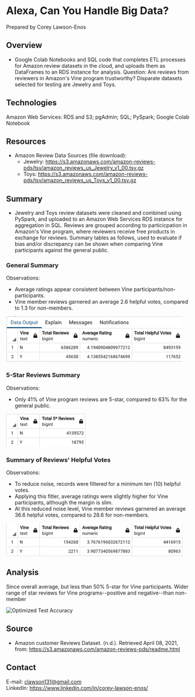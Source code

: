 # Alexa, Can You Handle Big Data?

Prepared by Corey Lawson-Enos

## Overview
* Google Colab Notebooks and SQL code that completes ETL processes for Amazon review datasets in the cloud, and uploads them as DataFrames to an RDS instance for analysis. Question: Are reviews from reviewers in Amazon's Vine program trustworthy? Disparate datasets selected for testing are Jewelry and Toys.

## Technologies
Amazon Web Services: RDS and S3; pgAdmin; SQL; PySpark; Google Colab Notebook

## Resources
* Amazon Review Data Sources (file download):
    - Jewelry: https://s3.amazonaws.com/amazon-reviews-pds/tsv/amazon_reviews_us_Jewelry_v1_00.tsv.gz
    - Toys: https://s3.amazonaws.com/amazon-reviews-pds/tsv/amazon_reviews_us_Toys_v1_00.tsv.gz

## Summary
* Jewelry and Toys review datasets were cleaned and combined using PySpark, and uploaded to an Amazon Web Services RDS instance for aggregation in SQL. Reviews are grouped according to particicpation in Amazon's Vine program, where reviewers receive free products in exchange for reviews. Summary tables as follows, used to evaluate if bias and/or discrepancy can be shown when comparing Vine participants against the general public. 

### General Summary

Observations:
* Average ratings appear consistent between Vine participants/non-participants.
* Vine member reviews garnered an average 2.6 helpful votes, compared to 1.3 for non-members.

![General Summary](Images/review_summary.png)

### 5-Star Reviews Summary

Observations:
* Only 41% of Vine program reviews are 5-star, compared to 63% for the general public.

![5-Star Summary](Images/five_star_summary.png)

### Summary of Reviews' Helpful Votes

Observations:
* To reduce noise, records were filtered for a minimum ten (10) helpful votes.
* Applying this fitler, average ratings were slightly higher for Vine participants, although the margin is slim.
* At this reduced noise level, Vine member reviews garnered an average 36.6 helpful votes, compared to 28.6 for non-members.

![Helpful Votes Summary](Images/helpful_summary.png)

## Analysis

Since overall average, but less than 50% 5-star for Vine participants. Wider range of star reviews for Vine programs--positive and negative--than non-member




![Optimized Test Accuracy](Images/optimized_accuracy.png)

## Source

* Amazon customer Reviews Dataset. (n.d.). Retrieved April 08, 2021, from: https://s3.amazonaws.com/amazon-reviews-pds/readme.html

## Contact
E-mail: clawson131@gmail.com<br>
LinkedIn: https://www.linkedin.com/in/corey-lawson-enos/
